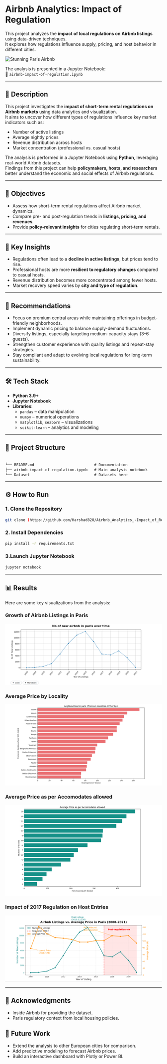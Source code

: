 # Airbnb Analytics: Impact of Regulation

This project analyzes the **impact of local regulations on Airbnb listings** using data-driven techniques.  
It explores how regulations influence supply, pricing, and host behavior in different cities.  

![Stunning Paris Airbnb](https://hostelgeeks.com/wp-content/uploads/2020/12/best-airbnbs-in-paris-france.jpg)

The analysis is presented in a Jupyter Notebook:  
📂 `airbnb-impact-of-regulation.ipynb`

---

## 📝 Description
This project investigates the **impact of short-term rental regulations on Airbnb markets** using data analytics and visualization.  
It aims to uncover how different types of regulations influence key market indicators such as:  

- Number of active listings  
- Average nightly prices  
- Revenue distribution across hosts  
- Market concentration (professional vs. casual hosts)  

The analysis is performed in a Jupyter Notebook using **Python**, leveraging real-world Airbnb datasets.  
Findings from this project can help **policymakers, hosts, and researchers** better understand the economic and social effects of Airbnb regulations.

---

## 🎯 Objectives
- Assess how short-term rental regulations affect Airbnb market dynamics.  
- Compare pre- and post-regulation trends in **listings, pricing, and revenues**.  
- Provide **policy-relevant insights** for cities regulating short-term rentals.  

---

## 🔑 Key Insights
- Regulations often lead to a **decline in active listings**, but prices tend to rise.  
- Professional hosts are more **resilient to regulatory changes** compared to casual hosts.  
- Revenue distribution becomes more concentrated among fewer hosts.  
- Market recovery speed varies by **city and type of regulation**.  

---

## 🚀 Recommendations
- Focus on premium central areas while maintaining offerings in budget-friendly neighborhoods.
- Implement dynamic pricing to balance supply-demand fluctuations.
- Diversify listings, especially targeting medium-capacity stays (3–6 guests).
- Strengthen customer experience with quality listings and repeat-stay strategies.
- Stay compliant and adapt to evolving local regulations for long-term sustainability.

---

## 🛠️ Tech Stack
- **Python 3.9+**
- **Jupyter Notebook**
- **Libraries**:
  - `pandas` – data manipulation  
  - `numpy` – numerical operations  
  - `matplotlib`, `seaborn` – visualizations  
  - `scikit-learn` – analytics and modeling  

---
## 📂 Project Structure
```

└── README.md                           # Documentation
├── airbnb-impact-of-regulation.ipynb   # Main analysis notebook
└── Dataset                             # Datasets here

```

---
## ⚙️ How to Run

### 1. Clone the Repository
```bash
git clone (https://github.com/Harshad820/Airbnb_Analytics_-Impact_of_Regulation-paris-/tree/main)
```
### 2. Install Dependencies
```bash 
pip install -r requirements.txt
```
### 3.Launch Jupyter Notebook
```bash 
jupyter notebook
```
---

## 📊 Results

Here are some key visualizations from the analysis:

### Growth of Airbnb Listings in Paris
![Stunning Paris Airbnb](https://github.com/Harshad820/Airbnb_Analytics_-Impact_of_Regulation-paris-/blob/main/image/1.png)
### Average Price by Locality
![Stunning Paris Airbnb](https://github.com/Harshad820/Airbnb_Analytics_-Impact_of_Regulation-paris-/blob/main/image/2.png)
### Average Price as per Accomodates allowed
![Stunning Paris Airbnb](https://github.com/Harshad820/Airbnb_Analytics_-Impact_of_Regulation-paris-/blob/main/image/3.png)
### Impact of 2017 Regulation on Host Entries
![Stunning Paris Airbnb](https://github.com/Harshad820/Airbnb_Analytics_-Impact_of_Regulation-paris-/blob/main/image/4.png)

---
## 🙌 Acknowledgments
- Inside Airbnb for providing the dataset.
- Paris regulatory context from local housing policies.

## 🚀 Future Work
- Extend the analysis to other European cities for comparison.
- Add predictive modeling to forecast Airbnb prices.
- Build an interactive dashboard with Plotly or Power BI.

